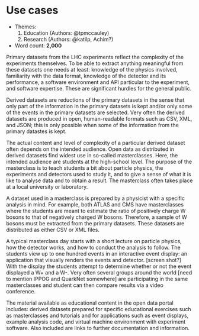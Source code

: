 # Use cases

- Themes:
    1. Education (Authors: @tpmccauley)
    2. Research (Authors: @katilp, Achim?)
- Word count: **2,000**

Primary datasets from the LHC experiments reflect the complexity of the experiments themselves. To be able to extract anything meaningful from these datasets one needs at least: knowledge of the physics involved, familiarity with the data format, knowledge of the detector and its performance, a software environment and API particular to the experiment, and software expertise. These are significant hurdles for the general public.

Derived datasets are reductions of the primary datasets in the sense that only part of the information in the primary datasets is kept and/or only some of the events in the primary datasets are selected. Very often the derived datasets are produced in open, human-readable formats such as CSV, XML, and JSON; this is only possible when some of the information from the primary datastes is kept. 

The actual content and level of complexity of a particular derived dataset often depends on the intended audience. Open data as distributed in derived datasets find widest use in so-called masterclasses. Here, the intended audience are students at the high-school level. The purpose of the masterclass is to teach students a bit about particle physics, the experiments and detectors used to study it, and to give a sense of what it is like to analyse data and to obtain a result. The masterclass often takes place at a local university or laboratory.

A dataset used in a masterclass is prepared by a physicist with a specific analysis in mind. For example, both ATLAS and CMS have masterclasses where the students are meant to estimate the ratio of positively charge W bosons to that of negatively charged W bosons. Therefore, a sample of W bosons must be extracted from the primary datasets. These datasets are distributed as either CSV or XML files. 

A typical masterclass day starts with a short lecture on particle physics, how the detector works, and how to conduct the analysis to follow. The students view up to one hundred events in an interactive event display: an application that visually renders the events and detector. [screen shot?] With the display the students attempt to determine whether or not the event displayed a W+ and a W-. Very often several groups around the world [need to mention IPPOG and QuarkNet somewhere] are participating in the same masterclasses and student can then compare results via a video conference. 

The material available as educational content in the open data portal includes: derived datasets prepared for specific educational exercises such as masterclasses and tutorials and for applications such as event displays, example analysis code, and virtual machine environment with experiment software. Also included are links to further documentation and information.
